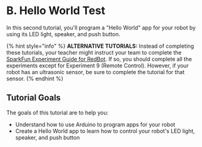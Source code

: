 # B. Hello World Test

In this second tutorial, you'll program a "Hello World" app for your robot by using its LED light, speaker, and push button.

{% hint style="info" %}
**ALTERNATIVE TUTORIALS:** Instead of completing these tutorials, your teacher might instruct your team to complete the [SparkFun Experiment Guide for RedBot](https://learn.sparkfun.com/tutorials/experiment-guide-for-redbot-with-shadow-chassis). If so, you should complete all the experiments except for Experiment 9 \(Remote Control\). However, if your robot has an ultrasonic sensor, be sure to complete the tutorial for that sensor.
{% endhint %}

## Tutorial Goals  <a id="tutorial-goals"></a>

The goals of this tutorial are to help you:

* Understand how to use Arduino to program apps for your robot
* Create a Hello World app to learn how to control your robot's LED light, speaker, and push button

